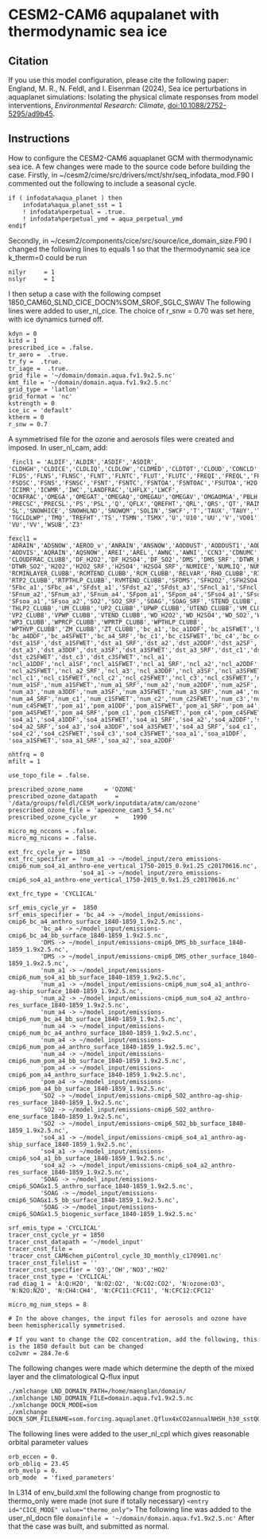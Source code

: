 # CESM2-CAM6 aqupalanet with thermodynamic sea ice 

## Citation
If you use this model configuration, please cite the following paper:
England, M. R., N. Feldl, and I. Eisenman (2024), Sea ice perturbations in aquaplanet simulations: Isolating the physical climate responses from model interventions, *Environmental Research: Climate*, [doi:10.1088/2752-5295/ad9b45](https://doi.org/10.1088/2752-5295/ad9b45).

## Instructions
How to configure the CESM2-CAM6 aquaplanet GCM with thermodynamic sea ice.
A few changes were made to the source code before building the case.
Firstly, in ~/cesm2/cime/src/drivers/mct/shr/seq_infodata_mod.F90 I commented out the following to include a seasonal cycle.
```
if ( infodata%aqua_planet ) then
	infodata%aqua_planet_sst = 1
	! infodata%perpetual = .true.
	! infodata%perpetual_ymd = aqua_perpetual_ymd
endif
```
Secondly, in ~/cesm2/components/cice/src/source/ice_domain_size.F90 I changed the following lines to equals 1 so that the thermodynamic sea ice k_therm=0 could be run
```
nilyr     = 1
nslyr     = 1
```
I then setup a case with the following compset 1850_CAM60_SLND_CICE_DOCN%SOM_SROF_SGLC_SWAV
The following lines were added to user_nl_cice. The choice of r_snw = 0.70 was set here, with ice dynamics turned off.
```
kdyn = 0
kitd = 1
prescribed_ice = .false.
tr_aero =  .true.
tr_fy =  .true.
tr_iage =  .true.
grid_file = '~/domain/domain.aqua.fv1.9x2.5.nc'
kmt_file = '~/domain/domain.aqua.fv1.9x2.5.nc'
grid_type = 'latlon'
grid_format = 'nc'
kstrength = 0
ice_ic = 'default'
ktherm = 0
r_snw = 0.7
```
A symmetrised file for the ozone and aerosols files were created and imposed. In user_nl_cam, add:
```
 fincl1 = 'ALDIF','ALDIR','ASDIF','ASDIR',
'CLDHGH','CLDICE','CLDLIQ','CLDLOW','CLDMED','CLDTOT','CLOUD','CONCLD','DCQ','DTCOND','DTV','FICE',
'FLDS','FLNS','FLNSC','FLNT','FLNTC','FLUT','FLUTC','FREQI','FREQL','FREQR','FREQS','FSDS',
'FSDSC','FSNS','FSNSC','FSNT','FSNTC','FSNTOA','FSNTOAC','FSUTOA','H2O','H2O_SRF','ICEFRAC',
'ICIMR','ICWMR','IWC','LANDFRAC','LHFLX','LWCF',
'OCNFRAC','OMEGA','OMEGAT','OMEGAQ','OMEGAU','OMEGAV','OMGAOMGA','PBLH','PHIS','PRECC','PRECL',
'PRECSC','PRECSL','PS','PSL','Q','QFLX','QREFHT','QRL','QRS','QT','RAINQM','RELHUM','SHFLX',
'SL','SNOWHICE','SNOWHLND','SNOWQM','SOLIN','SWCF','T','TAUX','TAUY','TGCLDCWP','TGCLDIWP',
'TGCLDLWP','TMQ','TREFHT','TS','TSMN','TSMX','U','U10','UU','V','VD01','VQ','VT',
'VU','VV','WSUB','Z3'

fexcl1 = 'ADRAIN','ADSNOW','AEROD_v','ANRAIN','ANSNOW','AODDUST','AODDUST1','AODDUST3',
'AODVIS','AQRAIN','AQSNOW','AREI','AREL','AWNC','AWNI','CCN3','CDNUMC','CLOUDCOVER_CLUBB',
'CLOUDFRAC_CLUBB','DF_H2O2','DF_H2SO4','DF_SO2','DMS','DMS_SRF','DTWR_H2O2','DTWR_H2SO4',
'DTWR_SO2','H2O2','H2O2_SRF','H2SO4','H2SO4_SRF','NUMICE','NUMLIQ','NUMRAI','NUMSNO',
'RCMINLAYER_CLUBB','RCMTEND_CLUBB','RCM_CLUBB','RELVAR','RHO_CLUBB','RIMTEND_CLUBB',
'RTP2_CLUBB','RTPTHLP_CLUBB','RVMTEND_CLUBB','SFDMS','SFH2O2','SFH2SO4','SFSO2','SFSOAG',          
'SFbc_a1','SFbc_a4','SFdst_a1','SFdst_a2','SFdst_a3','SFncl_a1','SFncl_a2','SFncl_a3','SFnum_a1',       
'SFnum_a2','SFnum_a3','SFnum_a4','SFpom_a1','SFpom_a4','SFso4_a1','SFso4_a2','SFso4_a3',        
'SFsoa_a1','SFsoa_a2','SO2','SO2_SRF','SOAG','SOAG_SRF','STEND_CLUBB','TAUBLJX','TAUBLJY',       
'THLP2_CLUBB','UM_CLUBB','UP2_CLUBB','UPWP_CLUBB','UTEND_CLUBB','VM_CLUBB',        
'VP2_CLUBB','VPWP_CLUBB','VTEND_CLUBB','WD_H2O2','WD_H2SO4','WD_SO2','WP2_CLUBB',    
'WP3_CLUBB','WPRCP_CLUBB','WPRTP_CLUBB','WPTHLP_CLUBB',  
'WPTHVP_CLUBB','ZM_CLUBB','ZT_CLUBB','bc_a1','bc_a1DDF','bc_a1SFWET','bc_a1_SRF','bc_a4',
'bc_a4DDF','bc_a4SFWET','bc_a4_SRF','bc_c1','bc_c1SFWET','bc_c4','bc_c4SFWET','dst_a1','dst_a1DDF',     
'dst_a1SF','dst_a1SFWET','dst_a1_SRF','dst_a2','dst_a2DDF','dst_a2SF','dst_a2SFWET','dst_a2_SRF',
'dst_a3','dst_a3DDF','dst_a3SF','dst_a3SFWET','dst_a3_SRF','dst_c1','dst_c1SFWET','dst_c2',      
'dst_c2SFWET','dst_c3','dst_c3SFWET','ncl_a1',
'ncl_a1DDF','ncl_a1SF','ncl_a1SFWET','ncl_a1_SRF','ncl_a2','ncl_a2DDF','ncl_a2SF',
'ncl_a2SFWET','ncl_a2_SRF','ncl_a3','ncl_a3DDF','ncl_a3SF','ncl_a3SFWET','ncl_a3_SRF',
'ncl_c1','ncl_c1SFWET','ncl_c2','ncl_c2SFWET','ncl_c3','ncl_c3SFWET','num_a1','num_a1DDF', 
'num_a1SF','num_a1SFWET','num_a1_SRF','num_a2','num_a2DDF','num_a2SF','num_a2SFWET','num_a2_SRF',    
'num_a3','num_a3DDF','num_a3SF','num_a3SFWET','num_a3_SRF','num_a4','num_a4DDF','num_a4SFWET',    
'num_a4_SRF','num_c1','num_c1SFWET','num_c2','num_c2SFWET','num_c3','num_c3SFWET','num_c4',     
'num_c4SFWET','pom_a1','pom_a1DDF','pom_a1SFWET','pom_a1_SRF','pom_a4','pom_a4DDF',       
'pom_a4SFWET','pom_a4_SRF','pom_c1','pom_c1SFWET','pom_c4','pom_c4SFWET',     
'so4_a1','so4_a1DDF','so4_a1SFWET','so4_a1_SRF','so4_a2','so4_a2DDF','so4_a2SFWET',
'so4_a2_SRF','so4_a3','so4_a3DDF','so4_a3SFWET','so4_a3_SRF','so4_c1','so4_c1SFWET',     
'so4_c2','so4_c2SFWET','so4_c3','so4_c3SFWET','soa_a1','soa_a1DDF',
'soa_a1SFWET','soa_a1_SRF','soa_a2','soa_a2DDF'

nhtfrq = 0
mfilt = 1

use_topo_file = .false.

prescribed_ozone_name      = 'OZONE'
prescribed_ozone_datapath     = '/data/groups/feldl/CESM_work/inputdata/atm/cam/ozone'
prescribed_ozone_file = 'apeozone_cam3_5_54.nc'
prescribed_ozone_cycle_yr     =    1990

micro_mg_nccons = .false.
micro_mg_nicons = .false.

ext_frc_cycle_yr = 1850
ext_frc_specifier = 'num_a1 -> ~/model_input/zero_emissions-cmip6_num_so4_a1_anthro-ene_vertical_1750-2015_0.9x1.25_c20170616.nc',
                    'so4_a1 -> ~/model_input/zero_emissions-cmip6_so4_a1_anthro-ene_vertical_1750-2015_0.9x1.25_c20170616.nc'

ext_frc_type = 'CYCLICAL'

srf_emis_cycle_yr =  1850
srf_emis_specifier = 'bc_a4 -> ~/model_input/emissions-cmip6_bc_a4_anthro_surface_1840-1859_1.9x2.5.nc',
         'bc_a4 -> ~/model_input/emissions-cmip6_bc_a4_bb_surface_1840-1859_1.9x2.5.nc',
         'DMS -> ~/model_input/emissions-cmip6_DMS_bb_surface_1840-1859_1.9x2.5.nc',
         'DMS -> ~/model_input/emissions-cmip6_DMS_other_surface_1840-1859_1.9x2.5.nc',
         'num_a1 -> ~/model_input/emissions-cmip6_num_so4_a1_bb_surface_1840-1859_1.9x2.5.nc',
         'num_a1 -> ~/model_input/emissions-cmip6_num_so4_a1_anthro-ag-ship_surface_1840-1859_1.9x2.5.nc',
         'num_a2 -> ~/model_input/emissions-cmip6_num_so4_a2_anthro-res_surface_1840-1859_1.9x2.5.nc',
         'num_a4 -> ~/model_input/emissions-cmip6_num_bc_a4_bb_surface_1840-1859_1.9x2.5.nc',
         'num_a4 -> ~/model_input/emissions-cmip6_num_bc_a4_anthro_surface_1840-1859_1.9x2.5.nc',
         'num_a4 -> ~/model_input/emissions-cmip6_num_pom_a4_anthro_surface_1840-1859_1.9x2.5.nc',
         'num_a4 -> ~/model_input/emissions-cmip6_num_pom_a4_bb_surface_1840-1859_1.9x2.5.nc',
         'pom_a4 -> ~/model_input/emissions-cmip6_pom_a4_anthro_surface_1840-1859_1.9x2.5.nc',
         'pom_a4 -> ~/model_input/emissions-cmip6_pom_a4_bb_surface_1840-1859_1.9x2.5.nc',
         'SO2 -> ~/model_input/emissions-cmip6_SO2_anthro-ag-ship-res_surface_1840-1859_1.9x2.5.nc',
         'SO2 -> ~/model_input/emissions-cmip6_SO2_anthro-ene_surface_1840-1859_1.9x2.5.nc',
         'SO2 -> ~/model_input/emissions-cmip6_SO2_bb_surface_1840-1859_1.9x2.5.nc',
         'so4_a1 -> ~/model_input/emissions-cmip6_so4_a1_anthro-ag-ship_surface_1840-1859_1.9x2.5.nc',
         'so4_a1 -> ~/model_input/emissions-cmip6_so4_a1_bb_surface_1840-1859_1.9x2.5.nc',
         'so4_a2 -> ~/model_input/emissions-cmip6_so4_a2_anthro-res_surface_1840-1859_1.9x2.5.nc',
         'SOAG -> ~/model_input/emissions-cmip6_SOAGx1.5_anthro_surface_1840-1859_1.9x2.5.nc',
         'SOAG -> ~/model_input/emissions-cmip6_SOAGx1.5_bb_surface_1840-1859_1.9x2.5.nc',
         'SOAG -> ~/model_input/emissions-cmip6_SOAGx1.5_biogenic_surface_1840-1859_1.9x2.5.nc'

srf_emis_type = 'CYCLICAL'
tracer_cnst_cycle_yr = 1850
tracer_cnst_datapath = '~/model_input'
tracer_cnst_file = 'tracer_cnst_CAM6chem_piControl_cycle_3D_monthly_c170901.nc'
tracer_cnst_filelist = ''
tracer_cnst_specifier = 'O3','OH','NO3','HO2'
tracer_cnst_type = 'CYCLICAL'
rad_diag_1 = 'A:Q:H2O', 'N:O2:O2', 'N:CO2:CO2', 'N:ozone:O3', 'N:N2O:N2O', 'N:CH4:CH4', 'N:CFC11:CFC11', 'N:CFC12:CFC12'

micro_mg_num_steps = 8

# In the above changes, the input files for aerosols and ozone have been hemispherically symmetrised. 

# If you want to change the CO2 concentration, add the following, this is the 1850 default but can be changed
co2vmr = 284.7e-6
```
The following changes were made which determine the depth of the mixed layer and the climatological Q-flux input
```
./xmlchange LND_DOMAIN_PATH=/home/maenglan/domain/
./xmlchange LND_DOMAIN_FILE=domain.aqua.fv1.9x2.5.nc
./xmlchange DOCN_MODE=som
./xmlchange DOCN_SOM_FILENAME=som.forcing.aquaplanet.Qflux4xCO2annualNHSH_h30_sstQOBS_corrected.2degFV.nc
```
The following lines were added to the user_nl_cpl which gives reasonable orbital parameter values
```
orb_eccen = 0.
orb_obliq = 23.45
orb_mvelp = 0.
orb_mode  = 'fixed_parameters'
```
In L314 of env_build.xml the following change from prognostic to thermo_only were made (not sure if totally necessary)
`<entry id="CICE_MODE" value="thermo_only">`
The following line was added to the user_nl_docn file
`domainfile = '~/domain/domain.aqua.fv1.9x2.5.nc'`
After that the case was built, and submitted as normal.

